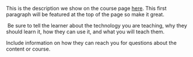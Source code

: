 This is the description we show on the course page [here](https://lab.github.com/gsskalyan/cs-677-explainability). This first paragraph will be featured at the top of the page so make it great.
​

​
Be sure to tell the learner about the technology you are teaching, why they should learn it, how they can use it, and what you will teach them.
​


Include information on how they can reach you for questions about the content or course. 